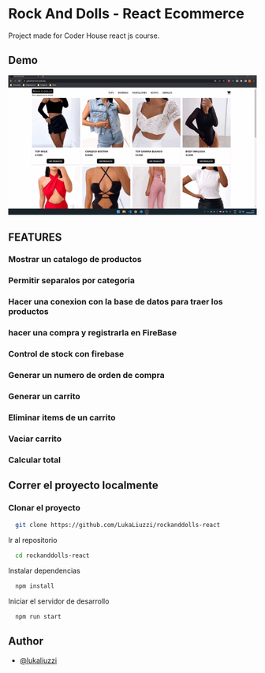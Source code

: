 # Rock And Dolls - React Ecommerce

Project made for Coder House react js course.

## Demo

![](pageGif.gif)

## FEATURES​

### Mostrar un catalogo de productos

### Permitir separalos por categoria

### Hacer una conexion con la base de datos para traer los productos

### hacer una compra y registrarla en FireBase

### Control de stock con firebase

### Generar un numero de orden de compra

### Generar un carrito

### Eliminar items de un carrito

### Vaciar carrito

### Calcular total​

## Correr el proyecto localmente

### Clonar el proyecto

```bash
  git clone https://github.com/LukaLiuzzi/rockanddolls-react
```

Ir al repositorio

```bash
  cd rockanddolls-react
```

Instalar dependencias

```bash
  npm install
```

Iniciar el servidor de desarrollo

```bash
  npm run start
```

## Author

- [@lukaliuzzi](https://www.github.com/lukaliuzzi)

